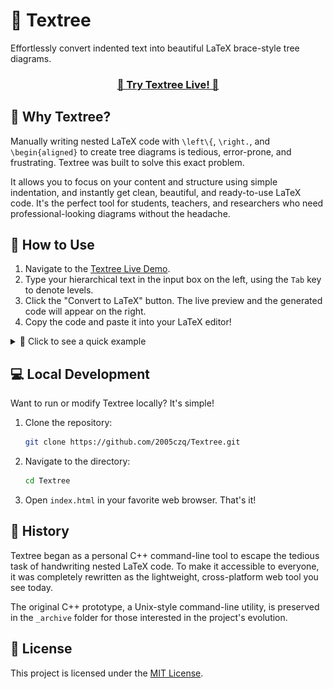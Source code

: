 # 🌳 Textree

Effortlessly convert indented text into beautiful LaTeX brace-style tree diagrams.

<div align="center">
  <h3>
    <a href="https://2005czq.github.io/Textree/">
      🚀 Try Textree Live! 🚀
    </a>
  </h3>
</div>

## 🤔 Why Textree?

Manually writing nested LaTeX code with `\left\{`, `\right.`, and `\begin{aligned}` to create tree diagrams is tedious, error-prone, and frustrating. Textree was built to solve this exact problem.

It allows you to focus on your content and structure using simple indentation, and instantly get clean, beautiful, and ready-to-use LaTeX code. It's the perfect tool for students, teachers, and researchers who need professional-looking diagrams without the headache.

## 🚀 How to Use

1. Navigate to the [Textree Live Demo](https://2005czq.github.io/Textree/).
2. Type your hierarchical text in the input box on the left, using the `Tab` key to denote levels.
3. Click the "Convert to LaTeX" button. The live preview and the generated code will appear on the right.
4. Copy the code and paste it into your LaTeX editor!

<details>
<summary>👀 Click to see a quick example</summary>

If you type this:

```
语文试卷结构
	积累运用
		古诗文默写
		词语填写
		病句
	阅读
		古文
		应用类文本
		文学类文本
	作文
```

You get this LaTeX code:
```latex
$$
语文试卷结构
\left\{\begin{aligned}
	&积累运用
	\left\{\begin{aligned}
		&古诗文默写\\
		&词语填写\\
		&病句\\
	\end{aligned}\right.\\
	&阅读
	\left\{\begin{aligned}
		&古文\\
		&应用类文本\\
		&文学类文本\\
	\end{aligned}\right.\\
	&作文\\
\end{aligned}\right.
$$
```
Rendered output:

<div align="center">
<picture>
  <source media="(prefers-color-scheme: dark)" srcset="./assets/dark.svg">
  <source media="(prefers-color-scheme: light)" srcset="./assets/light.svg">
  <img alt="output example image" src="./assets/light.svg">
</picture>
</div>

</details>

## 💻 Local Development

Want to run or modify Textree locally? It's simple!

1.  Clone the repository:

	```bash
	git clone https://github.com/2005czq/Textree.git
	```

2.  Navigate to the directory:

	```bash
	cd Textree
	```

3.  Open `index.html` in your favorite web browser. That's it!

## 🏺 History

Textree began as a personal C++ command-line tool to escape the tedious task of handwriting nested LaTeX code. To make it accessible to everyone, it was completely rewritten as the lightweight, cross-platform web tool you see today.

The original C++ prototype, a Unix-style command-line utility, is preserved in the `_archive` folder for those interested in the project's evolution.

## 📜 License

This project is licensed under the [MIT License](./LICENSE).